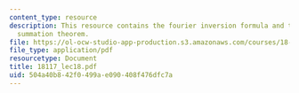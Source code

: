 ```yaml
---
content_type: resource
description: This resource contains the fourier inversion formula and the asymptotic
  summation theorem.
file: https://ol-ocw-studio-app-production.s3.amazonaws.com/courses/18-117-topics-in-several-complex-variables-spring-2005/504a40b842f0499ae090408f476dfc7a_18117_lec18.pdf
file_type: application/pdf
resourcetype: Document
title: 18117_lec18.pdf
uid: 504a40b8-42f0-499a-e090-408f476dfc7a
---
```

